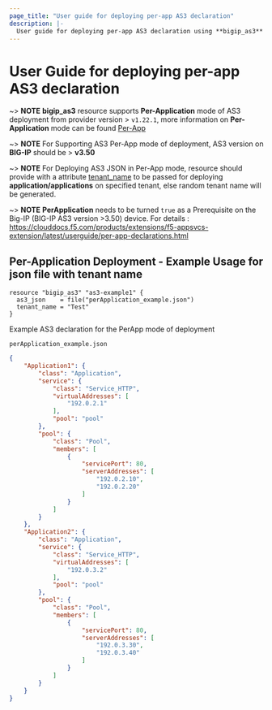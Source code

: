 ```yaml
---
page_title: "User guide for deploying per-app AS3 declaration"
description: |-
  User guide for deploying per-app AS3 declaration using **bigip_as3** resource
---
```


# User Guide for deploying per-app AS3 declaration

~>  **NOTE**  **bigip_as3**  resource supports **Per-Application** mode of AS3 deployment from provider version > `v1.22.1`, more information on **Per-Application** mode can be found [Per-App](https://clouddocs.f5.com/products/extensions/f5-appsvcs-extension/latest/userguide/per-app-declarations.html)

~> **NOTE** For Supporting AS3 Per-App mode of deployment, AS3 version on **BIG-IP** should be > **v3.50**

~> **NOTE** For Deploying AS3 JSON in Per-App mode, resource should provide with a attribute [tenant_name](#tenant_name) to be passed for deploying **application/applications** on specified tenant, else random tenant name will be generated.

~> **NOTE** **PerApplication** needs to be turned `true` as a Prerequisite on the Big-IP (BIG-IP AS3 version >3.50) device. For details : <https://clouddocs.f5.com/products/extensions/f5-appsvcs-extension/latest/userguide/per-app-declarations.html>


## Per-Application Deployment - Example Usage for json file with tenant name

```hcl
resource "bigip_as3" "as3-example1" {
  as3_json    = file("perApplication_example.json")
  tenant_name = "Test"
}
```

Example AS3 declaration for the PerApp mode of deployment

`perApplication_example.json` 

```json
{
    "Application1": {
        "class": "Application",
        "service": {
            "class": "Service_HTTP",
            "virtualAddresses": [
                "192.0.2.1"
            ],
            "pool": "pool"
        },
        "pool": {
            "class": "Pool",
            "members": [
                {
                    "servicePort": 80,
                    "serverAddresses": [
                        "192.0.2.10",
                        "192.0.2.20"
                    ]
                }
            ]
        }
    },  
    "Application2": {
        "class": "Application",
        "service": {
            "class": "Service_HTTP",
            "virtualAddresses": [
                "192.0.3.2"
            ],
            "pool": "pool"
        },
        "pool": {
            "class": "Pool",
            "members": [
                {
                    "servicePort": 80,
                    "serverAddresses": [
                        "192.0.3.30",
                        "192.0.3.40"
                    ]
                }
            ]
        }
    }
}
```